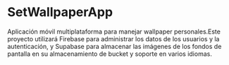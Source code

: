 # SetWallpaperApp
Aplicación móvil multiplataforma para manejar wallpaper personales.Este proyecto utilizará Firebase para administrar los datos de los usuarios y la autenticación, y Supabase para almacenar las imágenes de los fondos de pantalla en su almacenamiento de bucket y soporte en varios idiomas.
